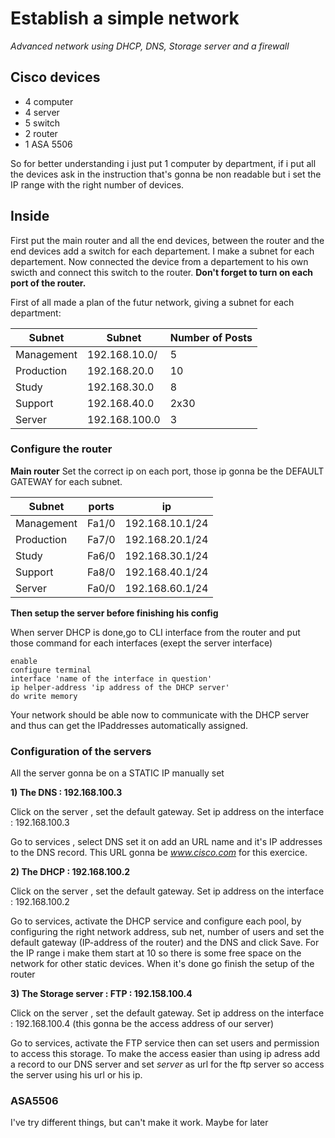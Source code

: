 # Establish a simple network
_Advanced network using DHCP, DNS, Storage server and a firewall_

## Cisco devices
- 4 computer
- 4 server
- 5 switch
- 2 router
- 1 ASA 5506

So for better understanding i just put 1 computer by department, if i put all the devices ask in the instruction that's gonna be non readable 
but i set the IP range with the right number of devices.

## Inside

First put the main router and all the end devices, between the router and the end devices add a switch for each departement.
I make a subnet for each departement. Now connected the device from a departement to his own swicth and connect this switch to the router.
**Don't forget to turn on each port of the router.**

First of all  made a plan of the futur network, giving a subnet for each department:

| Subnet     | Subnet          | Number of Posts |
|------------|-----------------|-----------------|
| Management | 192.168.10.0/   | 5               |
| Production | 192.168.20.0   | 10              |
| Study      | 192.168.30.0   | 8               |
| Support    | 192.168.40.0    | 2x30            |
| Server     | 192.168.100.0    | 3               |

### Configure the router
**Main router**
Set the correct ip on each port, those ip gonna be the DEFAULT GATEWAY for each subnet.

| Subnet     | ports       | ip             |
|------------|-------------|----------------|
| Management | Fa1/0       | 192.168.10.1/24   |
| Production |   Fa7/0     | 192.168.20.1/24   |
| Study      | Fa6/0       | 192.168.30.1/24   |
| Support    | Fa8/0       | 192.168.40.1/24   |
| Server     | Fa0/0       | 192.168.60.1/24   |

**Then setup the server before finishing his config**

When server DHCP is done,go to CLI interface from the router and put those command for each interfaces (exept the server interface)
```
enable 
configure terminal
interface 'name of the interface in question'
ip helper-address 'ip address of the DHCP server'
do write memory
```

Your network should be able now to communicate with the DHCP server and thus can get the IPaddresses automatically assigned.


### Configuration of the servers
All the server gonna be on a STATIC IP manually set

**1) The DNS : 192.168.100.3**

Click on the server , set the default gateway. 
Set ip address on the interface : 192.168.100.3

Go to services , select DNS set it on add an URL name and it's IP addresses to the DNS record. 
This URL gonna be _www.cisco.com_ for this exercice.

**2) The DHCP : 192.168.100.2**

Click on the server , set the default gateway. 
Set ip address on the interface : 192.168.100.2

Go to services, activate the DHCP service and configure each pool, by configuring the right network address, sub net, number of users and set the default gateway (IP-address of the router) and the DNS and click Save.
For the IP range i make them start at 10 so there is some free space on the network for other static devices.
When it's done go finish the setup of the router

**3) The Storage server : FTP : 192.158.100.4**

Click on the server , set the default gateway. 
Set ip address on the interface : 192.168.100.4 (this gonna be the access address of our server)

Go to services, activate the FTP service then can set users and permission to access this storage.
To make the access easier than using ip adress add a record to our DNS server and set _server_ as url for the ftp server so access the server using his url or his ip.

### ASA5506

I've try different things, but can't make it work. Maybe for later


 



